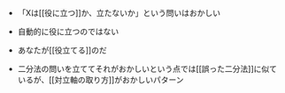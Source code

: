
- 「Xは[[役に立つ]]か、立たないか」という問いはおかしい
- 自動的に役に立つのではない
- あなたが[[役立てる]]のだ


- 二分法の問いを立ててそれがおかしいという点では[[誤った二分法]]に似ているが、[[対立軸の取り方]]がおかしいパターン
